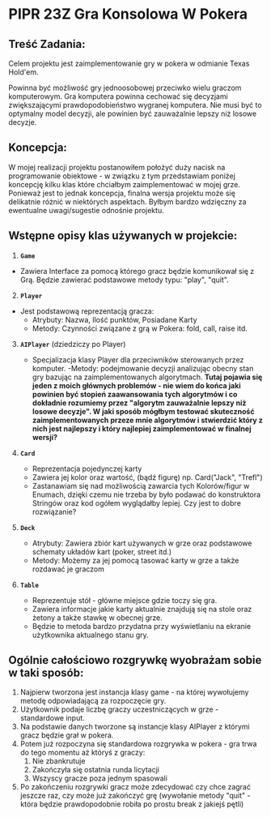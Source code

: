 # PIPR 23Z Gra Konsolowa W Pokera 

## Treść Zadania: 
Celem projektu jest zaimplementowanie gry w pokera w odmianie Texas Hold'em.

Powinna być możliwość gry jednoosobowej przeciwko wielu graczom komputerowym. Gra komputera powinna cechować się decyzjami zwiększającymi prawdopodobieństwo wygranej komputera. Nie musi być to optymalny model decyzji, ale powinien być zauważalnie lepszy niż losowe decyzje.

## Koncepcja:
W mojej realizacji projektu postanowiłem położyć duży nacisk na programowanie obiektowe - w związku z tym przedstawiam poniżej koncepcję kilku klas które chciałbym zaimplementować w mojej grze. Ponieważ jest to jednak koncepcja, finalna wersja projektu może się delikatnie różnić w niektórych aspektach. Byłbym bardzo wdzięczny za ewentualne uwagi/sugestie odnośnie projektu.

## Wstępne opisy klas używanych w projekcie: 

1. **`Game`**
- Zawiera Interface za pomocą którego gracz będzie komunikował się z Grą. Będzie zawierać podstawowe metody typu: "play", "quit".
2. **`Player`**
- Jest podstawową reprezentacją gracza:
    - Atrybuty: Nazwa, Ilość punktów, Posiadane Karty
    - Metody: Czynności związane z grą w Pokera: fold, call, raise itd.
3. **`AIPlayer`** 
    (dziedziczy po Player)
    - Specjalizacja klasy Player dla przeciwników sterowanych przez komputer.
    -Metody: podejmowanie decyzji analizując obecny stan gry bazując na zaimplementowanych algorytmach.
     **Tutaj pojawia się jeden z moich głównych problemów - nie wiem do końca jaki powinien być stopień zaawansowania tych algorytmów i co dokładnie rozumiemy przez "algorytm zauważalnie lepszy niż losowe decyzje". W jaki sposób mógłbym testować skuteczność zaimplementowanych przeze mnie algorytmów i stwierdzić który z nich jest najlepszy i który najlepiej zaimplementować w finalnej wersji?**

4. **`Card`**
    - Reprezentacja pojedynczej karty
    - Zawiera jej kolor oraz wartość, (bądź figurę) np. Card("Jack", "Trefl") 
    - Zastanawiam się nad możliwością zawarcia tych Kolorów/figur w Enumach, dzięki czemu nie trzeba by było podawać do konstruktora Stringów oraz kod ogółem wyglądałby lepiej. Czy jest to dobre rozwiązanie?

5. **`Deck`**
    - Atrybuty: Zawiera zbiór kart używanych w grze oraz podstawowe schematy układów kart (poker, street itd.)
    - Metody: Możemy za jej pomocą tasować karty w grze a także rozdawać je graczom

6. **`Table`**
    - Reprezentuje stół - główne miejsce gdzie toczy się gra.
    - Zawiera informacje jakie karty aktualnie znajdują się na stole oraz żetony a także stawkę w obecnej grze.
    - Będzie to metoda bardzo przydatna przy wyświetlaniu na ekranie użytkownika aktualnego stanu gry.

## Ogólnie całościowo rozgrywkę wyobrażam sobie w taki sposób:
1. Najpierw tworzona jest instancja klasy game - na której wywołujemy metodę odpowiadającą za rozpoczęcie gry.
2. Użytkownik podaje liczbę graczy uczestniczących w grze - standardowe input.
3. Na podstawie danych tworzone są instancje klasy AIPlayer z którymi gracz będzie grał w pokera.
4. Potem już rozpoczyna się standardowa rozgrywka w pokera - gra trwa do tego momentu aż któryś z graczy:
    1. Nie zbankrutuje
    2. Zakończyła się ostatnia runda licytacji
    3. Wszyscy gracze poza jednym spasowali
5. Po zakończeniu rozgrywki gracz może zdecydować czy chce zagrać jeszcze raz, czy może już zakończyć grę (wywołanie metody "quit" - która będzie prawdopodobnie robiła po prostu break z jakiejś pętli)
